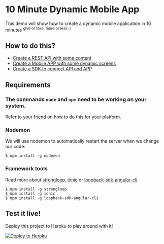 # 10 Minute Dynamic Mobile App

This demo will show how to create a dynamic mobile application in 10 minutes <sup>give or take, more or less ;)</sup>

## How to do this?

* [Create a REST API with some content](API.md)
* [Create a Mobile APP with some dynamic screens](APP.md)
* [Create a SDK to connect API and APP](SDK.md)

## Requirements

### The commands `node` and `npm` need to be working on your system.

Refer to [your friend](https://google.com/) on how to do this for your platform.

### Nodemon

We will use nodemon to automatically restart the server when we change our code:

    $ npm install -g nodemon

### Framework tools

Read more about [strongloop](https://github.com/strongloop/strongloop/), [ionic](https://github.com/driftyco/ionic-cli)
or [loopback-sdk-angular-cli](https://github.com/strongloop/loopback-sdk-angular-cli).


    $ npm install -g strongloop
    $ npm install -g ionic
    $ npm install -g loopback-sdk-angular-cli

## Test it live!

Deploy this project to Heroku to play around with it!

[![Deploy to Heroku](https://www.herokucdn.com/deploy/button.png)](https://heroku.com/deploy)
